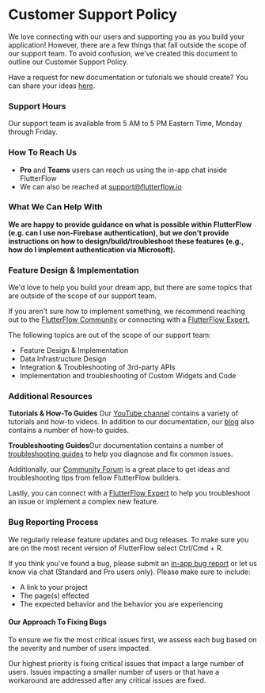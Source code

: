 

# Customer Support Policy

We love connecting with our users and supporting you as you build your application! However, there are a few things that fall outside the scope of our support team. To avoid confusion, we've created this document to outline our Customer Support Policy.

Have a request for new documentation or tutorials we should create? You can share your ideas [here](https://flutterflow.typeform.com/to/hxg5nxbo).

### Support Hours

Our support team is available from 5 AM to 5 PM Eastern Time, Monday through Friday.

### How To Reach Us

* **Pro** and **Teams** users can reach us using the in-app chat inside FlutterFlow
* We can also be reached at support@flutterflow.io

### What We Can Help With

**We are happy to provide guidance on what is possible within FlutterFlow (e.g. can I use non-Firebase authentication), but we don't provide instructions on how to design/build/troubleshoot these features (e.g., how do I implement authentication via Microsoft).**

### Feature Design & Implementation

We'd love to help you build your dream app, but there are some topics that are outside of the scope of our support team.

If you aren't sure how to implement something, we recommend reaching out to the [FlutterFlow Community](https://community.flutterflow.io/) or connecting with a [FlutterFlow Expert.](https://experts.flutterflow.io/)

The following topics are out of the scope of our support team:

* Feature Design & Implementation
* Data Infrastructure Design
* Integration & Troubleshooting of 3rd-party APIs
* Implementation and troubleshooting of Custom Widgets and Code

### Additional Resources

**Tutorials & How-To Guides** Our [YouTube channel](https://www.youtube.com/channel/UC5LueiosDVInA6yXE_38i9Q/featured) contains a variety of tutorials and how-to videos. In addition to our documentation, our [blog](https://blog.flutterflow.io/) also contains a number of how-to guides.

**Troubleshooting Guides**Our documentation contains a number of [troubleshooting guides](#) to help you diagnose and fix common issues.

Additionally, our [Community Forum](https://community.flutterflow.io/) is a great place to get ideas and troubleshooting tips from fellow FlutterFlow builders.

Lastly, you can connect with a [FlutterFlow Expert](https://experts.flutterflow.io/) to help you troubleshoot an issue or implement a complex new feature.

### Bug Reporting Process

We regularly release feature updates and bug releases. To make sure you are on the most recent version of FlutterFlow select Ctrl/Cmd + R.

If you think you've found a bug, please submit an [in-app bug report](../intro/ff-ui/toolbar.md#help-menu) or let us know via chat (Standard and Pro users only). Please make sure to include:

* A link to your project
* The page(s) effected
* The expected behavior and the behavior you are experiencing

#### Our Approach To Fixing Bugs

To ensure we fix the most critical issues first, we assess each bug based on the severity and number of users impacted.

Our highest priority is fixing critical issues that impact a large number of users. Issues impacting a smaller number of users or that have a workaround are addressed after any critical issues are fixed.

